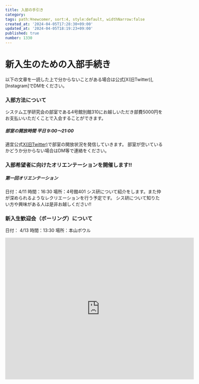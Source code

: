 ```yaml
---
title: 入部の手引き
category:
tags: path:¥newcomer, sort:4, style:default, widthNarrow:false
created_at: '2024-04-05T17:28:30+09:00'
updated_at: '2024-04-05T18:19:23+09:00'
published: true
number: 1330
---
```


# 新入生のための入部手続き

以下の文章を一読した上で分からないことがある場合は公式[X(旧Twitter)],[Instagram]でDMをください。

### 入部方法について

システム工学研究会の部室である4号館別館310にお越しいただき部費5000円をお支払いいただくことで入会することができます。

##### 部室の開放時間 平日 9:00〜21:00
適宜公式[X(旧Twitter)](https://twitter.com/set_official)で部室の開放状況を発信していきます。
部室が空いているかどうか分からない場合はDM等で連絡をください。

### 入部希望者に向けたオリエンテーションを開催します!!  


  ##### 第一回オリエンテーション
日付：4/11
時間：16:30
場所：4号館401
シス研について紹介をします。また仲が深められるようなレクリエーションを行う予定です。
シス研について知りたい方や興味がある人は是非お越しください‼️

### 新入生歓迎会（ボーリング）について
日付： 4/13
時間：13:30
場所：本山ボウル
<iframe src="https://www.google.com/maps/embed?pb=!1m18!1m12!1m3!1d3261.692072677309!2d136.9607366755893!3d35.16429957275841!2m3!1f0!2f0!3f0!3m2!1i1024!2i768!4f13.1!3m3!1m2!1s0x6003700af74c5519%3A0xd4f680dd5aad10b1!2z5pys5bGx44Oc44Km44Or!5e0!3m2!1sja!2sjp!4v1712308157378!5m2!1sja!2sjp" width="600" height="450" style="border:0;" allowfullscreen="" loading="lazy" referrerpolicy="no-referrer-when-downgrade"></iframe>

